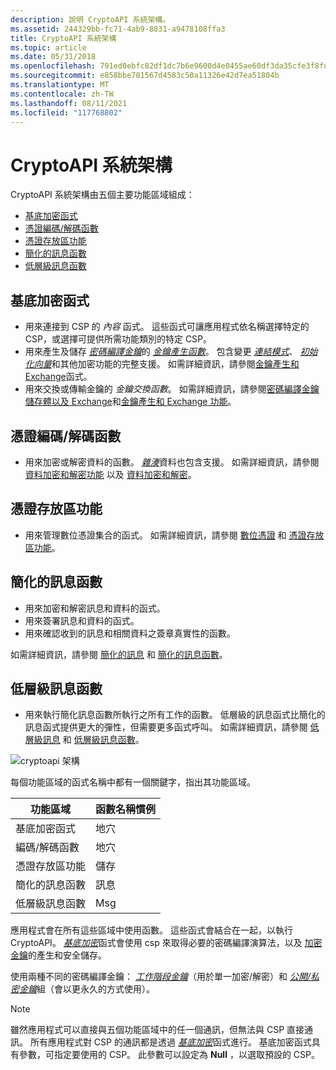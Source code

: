 ```yaml
---
description: 說明 CryptoAPI 系統架構。
ms.assetid: 244329bb-fc71-4ab9-8831-a9478108ffa3
title: CryptoAPI 系統架構
ms.topic: article
ms.date: 05/31/2018
ms.openlocfilehash: 791ed0ebfc82df1dc7b6e9600d4e0455ae60df3da35cfe3f8fd613f7b230ebd7
ms.sourcegitcommit: e858bbe701567d4583c50a11326e42d7ea51804b
ms.translationtype: MT
ms.contentlocale: zh-TW
ms.lasthandoff: 08/11/2021
ms.locfileid: "117768802"
---
```

# <a name="cryptoapi-system-architecture"></a>CryptoAPI 系統架構

CryptoAPI 系統架構由五個主要功能區域組成：

-   [基底加密函式](#base-cryptographic-functions)
-   [憑證編碼/解碼函數](#certificate-encodedecode-functions)
-   [憑證存放區功能](#certificate-store-functions)
-   [簡化的訊息函數](#simplified-message-functions)
-   [低層級訊息函數](#low-level-message-functions)

## <a name="base-cryptographic-functions"></a>基底加密函式

-   用來連接到 CSP 的 *內容* 函式。 這些函式可讓應用程式依名稱選擇特定的 CSP，或選擇可提供所需功能類別的特定 CSP。
-   用來產生及儲存 [*密碼編譯金鑰*](../secgloss/c-gly.md)的 [*金鑰產生函數*](../secgloss/k-gly.md)。 包含變更 [*連結模式*](../secgloss/c-gly.md)、 [*初始化向量*](../secgloss/i-gly.md)和其他加密功能的完整支援。 如需詳細資訊，請參閱[金鑰產生和 Exchange](cryptography-functions.md)函式。
-   用來交換或傳輸金鑰的 *金鑰交換函數*。 如需詳細資訊，請參閱[密碼編譯金鑰儲存體以及 Exchange](cryptographic-key-storage-and-exchange.md)和[金鑰產生和 Exchange 功能](cryptography-functions.md)。

## <a name="certificate-encodedecode-functions"></a>憑證編碼/解碼函數

-   用來加密或解密資料的函數。 [*雜湊*](../secgloss/h-gly.md)資料也包含支援。 如需詳細資訊，請參閱 [資料加密和解密功能](cryptography-functions.md) 以及 [資料加密和解密](data-encryption-and-decryption.md)。

## <a name="certificate-store-functions"></a>憑證存放區功能

-   用來管理數位憑證集合的函式。 如需詳細資訊，請參閱 [數位憑證](digital-certificates.md) 和 [憑證存放區功能](cryptography-functions.md)。

## <a name="simplified-message-functions"></a>簡化的訊息函數

-   用來加密和解密訊息和資料的函式。
-   用來簽署訊息和資料的函式。
-   用來確認收到的訊息和相關資料之簽章真實性的函數。

如需詳細資訊，請參閱 [簡化的訊息](simplified-messages.md) 和 [簡化的訊息函數](cryptography-functions.md)。

## <a name="low-level-message-functions"></a>低層級訊息函數

-   用來執行簡化訊息函數所執行之所有工作的函數。 低層級的訊息函式比簡化的訊息函式提供更大的彈性，但需要更多函式呼叫。 如需詳細資訊，請參閱 [低層級訊息](low-level-messages.md) 和 [低層級訊息函數](cryptography-functions.md)。

![cryptoapi 架構](images/cryparch.png)

每個功能區域的函式名稱中都有一個關鍵字，指出其功能區域。



| 功能區域              | 函數名稱慣例 |
|------------------------------|--------------------------|
| 基底加密函式 | 地穴                    |
| 編碼/解碼函數  | 地穴                    |
| 憑證存放區功能  | 儲存                    |
| 簡化的訊息函數 | 訊息                  |
| 低層級訊息函數  | Msg                      |



 

應用程式會在所有這些區域中使用函數。 這些函式會結合在一起，以執行 CryptoAPI。 [*基底加密*](../secgloss/b-gly.md)函式會使用 csp 來取得必要的密碼編譯演算法，以及 [加密金鑰](cryptographic-keys.md)的產生和安全儲存。

使用兩種不同的密碼編譯金鑰： [*工作階段金鑰*](../secgloss/s-gly.md)（用於單一加密/解密）和 [*公開/私密金鑰*](../secgloss/p-gly.md)組（會以更永久的方式使用）。

> [!Note]  
> 雖然應用程式可以直接與五個功能區域中的任一個通訊，但無法與 CSP 直接通訊。 所有應用程式對 CSP 的通訊都是透過 [*基底加密*](../secgloss/b-gly.md)函式進行。 基底加密函式具有參數，可指定要使用的 CSP。 此參數可以設定為 **Null** ，以選取預設的 CSP。

 

 

 
